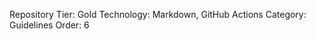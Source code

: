Repository Tier: Gold
Technology: Markdown, GitHub Actions
Category: Guidelines
Order: 6

<!---
- This file connects this repository to the PRG guideline and categorization system.

- NOTE: Include this file in your root, docs/, or github/ folders for this repo to properly connect to your PRG system.
- NOTE: Private repositories will not be included in the PRG system. To include a private repository or an external project outside of GitHub, add them to the `categories/project_tier_table_private.md` table manually following the repos that are already in there as a template.

- Repository Tier: Gold, Silver, or Bronze (required for PRG)
- Technologies: List the technologies used to build your project here (optional)
- Category: List categories for your project here (optional)
- Order: By default, repos are ranked by Tier, then Create Date, but you can also add an integer (1, 2, 12, etc.) to sort in between Tier and Create Date (optional)

- Visit https://github.com/scottgriv/PRG-Personal-Repository-Guidelines for more details.
-->